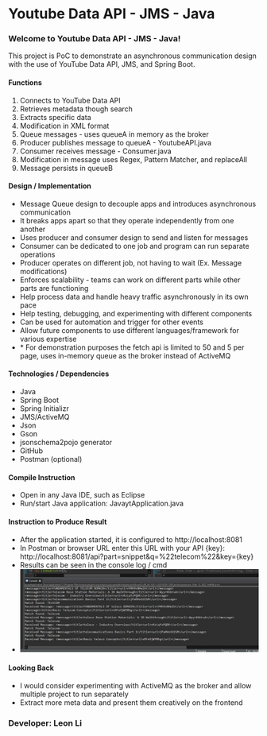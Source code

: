# Youtube Data API - JMS - Java

### Welcome to Youtube Data API - JMS - Java!

This project is PoC to demonstrate an asynchronous communication design with the use of YouTube Data API, JMS, and Spring Boot.

#### Functions

1. Connects to YouTube Data API
2. Retrieves metadata though search
3. Extracts specific data
4. Modification in XML format
5. Queue messages - uses queueA in memory as the broker
6. Producer publishes message to queueA - YoutubeAPI.java
7. Consumer receives message - Consumer.java
8. Modification in message uses Regex, Pattern Matcher, and replaceAll
9. Message persists in queueB

#### Design / Implementation

- Message Queue design to decouple apps and introduces asynchronous communication
- It breaks apps apart so that they operate independently from one another
- Uses producer and consumer design to send and listen for messages
- Consumer can be dedicated to one job and program can run separate operations
- Producer operates on different job, not having to wait (Ex. Message modifications)
- Enforces scalability - teams can work on different parts while other parts are functioning
- Help process data and handle heavy traffic asynchronously in its own pace
- Help testing, debugging, and experimenting with different components
- Can be used for automation and trigger for other events
- Allow future components to use different languages/framework for various expertise
- \* For demonstration purposes the fetch api is limited to 50 and 5 per page, uses in-memory queue as the broker instead of ActiveMQ

#### Technologies / Dependencies

- Java
- Spring Boot
- Spring Initializr
- JMS/ActiveMQ
- Json
- Gson
- jsonschema2pojo generator
- GitHub
- Postman (optional)

#### Compile Instruction

- Open in any Java IDE, such as Eclipse
- Run/start Java application: JavaytApplication.java

#### Instruction to Produce Result

- After the application started, it is configured to http://localhost:8081
- In Postman or browser URL enter this URL with your API {key}: http://localhost:8081/api?part=snippet&q=%22telecom%22&key={key}
- Results can be seen in the console log / cmd
- ![Screenshot](youtubeApiJMS-result.jpg)

#### Looking Back

- I would consider experimenting with ActiveMQ as the broker and allow multiple project to run separately
- Extract more meta data and present them creatively on the frontend

### Developer: Leon Li
